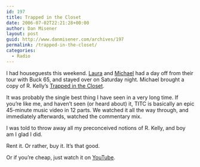 ```yaml
---
id: 197
title: Trapped in the Closet
date: 2006-07-02T22:21:28+00:00
author: Dan Misener
layout: post
guid: http://www.danmisener.com/archives/197
permalink: /trapped-in-the-closet/
categories:
  - Radio
---
```

I had houseguests this weekend. [Laura](http://www.justfriends.ca/peek/) and [Michael](http://shufflerepeat.blogspot.com/) had a day off from their tour with Buck 65, and stayed over on Saturday night. Michael brought a copy of R. Kelly&#8217;s [Trapped in the Closet](http://en.wikipedia.org/wiki/Trapped_In_The_Closet).

It was probably the single best thing I have seen in a very long time. If you&#8217;re like me, and haven&#8217;t seen (or heard about) it, TITC is basically an epic 45-minute music video in 12 parts. We watched it all the way through, and immediately afterwards, watched the commentary mix.

I was told to throw away all my preconceived notions of R. Kelly, and boy am I glad I did.

Rent it. Or rather, buy it. It&#8217;s that good.

Or if you&#8217;re cheap, just watch it on [YouTube](http://youtube.com/view_play_list?p=026150F42E5D7A06).